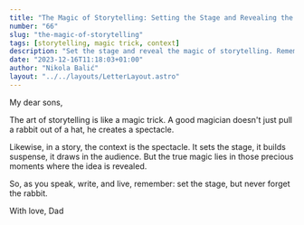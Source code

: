 ```yaml
---
title: "The Magic of Storytelling: Setting the Stage and Revealing the Idea"
number: "66"
slug: "the-magic-of-storytelling"
tags: [storytelling, magic trick, context]
description: "Set the stage and reveal the magic of storytelling. Remember the rabbit. A letter from Dad to his sons."
date: "2023-12-16T11:18:03+01:00"
author: "Nikola Balić"
layout: "../../layouts/LetterLayout.astro"
---
```

My dear sons,

The art of storytelling is like a magic trick. A good magician doesn't just pull a rabbit out of a hat, he creates a spectacle. 

Likewise, in a story, the context is the spectacle. It sets the stage, it builds suspense, it draws in the audience. But the true magic lies in those precious moments where the idea is revealed.

So, as you speak, write, and live, remember: set the stage, but never forget the rabbit.

With love,
Dad